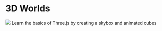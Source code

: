 # 3D Worlds
![](https://project-banner.phamn23.repl.co/?title=3D%20Worlds&description=Learn%20the%20basics%20of%20Three.js&stack=html,css,js)
Learn the basics of Three.js by creating a skybox and animated cubes  
